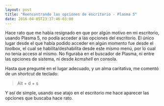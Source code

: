 ```yaml
---
layout: post
title: "Reencontrando las opciones de escritorio - Plasma 5"
date: 2016-04-05T23:37:46-03:00
---
```


Hace rato que me había resignado en que por algún motivo en mi escritorio, usando Plasma 5, no podía acceder a las opciones del escritorio. El único lugar desde el que había podido acceder en algún momento fue desde el *toolbox*, el cual se habilita/deshabilita desde este mismo menú, por lo cual no tenía acceso al mismo. No figuraba en el buscador de Plasma, ni entre las opciones de sistema, ni desde *kcmshell* en consola.

Hasta que pregunté en el lugar adecuado, y un alma caritativa, me comentó de un *shortcut* de teclado:

> Alt + d + s

Y así de simple, usando ese atajo en el escritorio me hace aparecer las opciones que buscaba hace rato.
